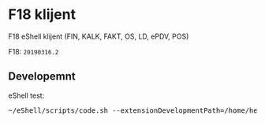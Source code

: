 # F18 klijent

F18 eShell klijent (FIN, KALK, FAKT, OS, LD, ePDV, POS)

F18: `20190316.2`


## Developemnt

eShell test:

<pre>
~/eShell/scripts/code.sh --extensionDevelopmentPath=/home/hernad/vscode-f18
</pre>